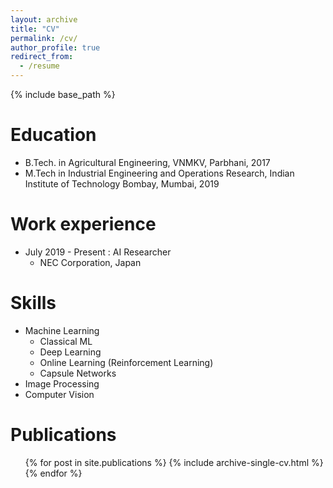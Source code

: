```yaml
---
layout: archive
title: "CV"
permalink: /cv/
author_profile: true
redirect_from:
  - /resume
---
```


{% include base_path %}

Education
======
* B.Tech. in Agricultural Engineering, VNMKV, Parbhani, 2017
* M.Tech in Industrial Engineering and Operations Research, Indian Institute of Technology Bombay, Mumbai, 2019

Work experience
======
* July 2019 - Present : AI Researcher
  * NEC Corporation, Japan
  
Skills
======
* Machine Learning
  * Classical ML 
  * Deep Learning
  * Online Learning (Reinforcement Learning)
  * Capsule Networks
* Image Processing
* Computer Vision

Publications
======
  <ul>{% for post in site.publications %}
    {% include archive-single-cv.html %}
  {% endfor %}</ul>
  
